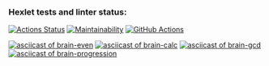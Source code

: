 ### Hexlet tests and linter status:
[![Actions Status](https://github.com/nteir/python-project-lvl1/workflows/hexlet-check/badge.svg)](https://github.com/nteir/python-project-lvl1/actions)
[![Maintainability](https://api.codeclimate.com/v1/badges/a99a88d28ad37a79dbf6/maintainability)](https://codeclimate.com/github/codeclimate/codeclimate/maintainability)
[![GitHub Actions](https://github.com/nteir/python-project-lvl1/actions/workflows/github-actions.yml/badge.svg)](https://github.com/nteir/python-project-lvl1/actions/workflows/github-actions.yml)

[![asciicast of brain-even](https://asciinema.org/a/A6l91CJLFbgZNCRqKbhvOhawT.svg)](https://asciinema.org/a/A6l91CJLFbgZNCRqKbhvOhawT)
[![asciicast of brain-calc](https://asciinema.org/a/RIZZJqK0PCHSrcDWtVYWdMSq3.svg)](https://asciinema.org/a/RIZZJqK0PCHSrcDWtVYWdMSq3)
[![asciicast of brain-gcd](https://asciinema.org/a/0ZkkbXsil893wU7KbMy0dBsb3.svg)](https://asciinema.org/a/0ZkkbXsil893wU7KbMy0dBsb3)
[![asciicast of brain-progression](https://asciinema.org/a/aRfB2cnbrcEbsI2l76d2t7quA.svg)](https://asciinema.org/a/aRfB2cnbrcEbsI2l76d2t7quA)